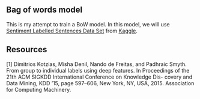 <h2> Bag of words model </h2>

This is my attempt to train a BoW model. In this model, we will use <a href="https://www.kaggle.com/marklvl/sentiment-labelled-sentences-data-set">Sentiment Labelled Sentences Data Set</a>
from <a href="https://www.kaggle.com/">Kaggle</a>.


<h2> Resources </h2>
[1] Dimitrios Kotzias, Misha Denil, Nando de Freitas, and Padhraic Smyth.
From group to individual labels using deep features. In Proceedings of
the 21th ACM SIGKDD International Conference on Knowledge Dis-
covery and Data Mining, KDD ’15, page 597–606, New York, NY, USA,
2015. Association for Computing Machinery.
